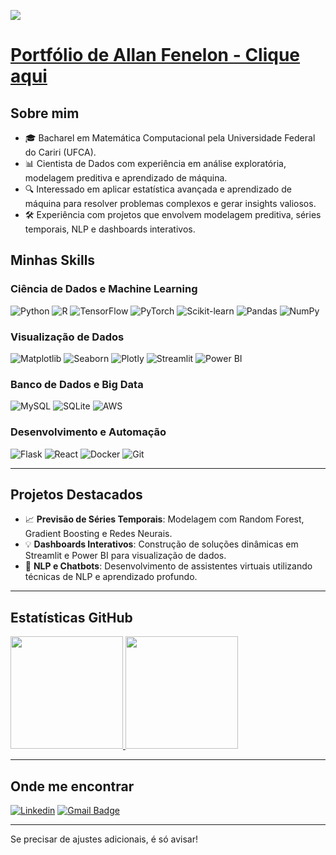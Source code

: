 ![](https://komarev.com/ghpvc/?username=allanfenelon&color=006bed)

# [Portfólio de Allan Fenelon - Clique aqui](https://allanfenelon.github.io/portifolio/)

## Sobre mim
- 🎓 Bacharel em Matemática Computacional pela Universidade Federal do Cariri (UFCA).
- 📊 Cientista de Dados com experiência em análise exploratória, modelagem preditiva e aprendizado de máquina.
- 🔍 Interessado em aplicar estatística avançada e aprendizado de máquina para resolver problemas complexos e gerar insights valiosos.
- 🛠️ Experiência com projetos que envolvem modelagem preditiva, séries temporais, NLP e dashboards interativos.

## Minhas Skills

### **Ciência de Dados e Machine Learning**
![Python](https://img.shields.io/badge/Python-3776AB?style=for-the-badge&logo=python&logoColor=white)
![R](https://img.shields.io/badge/R-276DC3?style=for-the-badge&logo=r&logoColor=white)
![TensorFlow](https://img.shields.io/badge/TensorFlow-FF6F00?style=for-the-badge&logo=tensorflow&logoColor=white)
![PyTorch](https://img.shields.io/badge/PyTorch-EE4C2C?style=for-the-badge&logo=pytorch&logoColor=white)
![Scikit-learn](https://img.shields.io/badge/Scikit--learn-F7931E?style=for-the-badge&logo=scikit-learn&logoColor=white)
![Pandas](https://img.shields.io/badge/Pandas-150458?style=for-the-badge&logo=pandas&logoColor=white)
![NumPy](https://img.shields.io/badge/NumPy-013243?style=for-the-badge&logo=numpy&logoColor=white)

### **Visualização de Dados**
![Matplotlib](https://img.shields.io/badge/Matplotlib-11557C?style=for-the-badge&logo=plotly&logoColor=white)
![Seaborn](https://img.shields.io/badge/Seaborn-3776AB?style=for-the-badge&logo=python&logoColor=white)
![Plotly](https://img.shields.io/badge/Plotly-3F4F75?style=for-the-badge&logo=plotly&logoColor=white)
![Streamlit](https://img.shields.io/badge/Streamlit-FF4B4B?style=for-the-badge&logo=streamlit&logoColor=white)
![Power BI](https://img.shields.io/badge/Power%20BI-F2C811?style=for-the-badge&logo=power-bi&logoColor=black)

### **Banco de Dados e Big Data**
![MySQL](https://img.shields.io/badge/MySQL-00000F?style=for-the-badge&logo=mysql&logoColor=white)
![SQLite](https://img.shields.io/badge/SQLite-07405E?style=for-the-badge&logo=sqlite&logoColor=white)
![AWS](https://img.shields.io/badge/AWS-FF9900?style=for-the-badge&logo=amazon-aws&logoColor=white)

### **Desenvolvimento e Automação**
![Flask](https://img.shields.io/badge/Flask-000000?style=for-the-badge&logo=flask&logoColor=white)
![React](https://img.shields.io/badge/React-20232A?style=for-the-badge&logo=react&logoColor=61DAFB)
![Docker](https://img.shields.io/badge/-Docker-333333?style=flat&logo=docker)
![Git](https://img.shields.io/badge/-Git-333333?style=flat&logo=git)

---

## Projetos Destacados
- 📈 **Previsão de Séries Temporais**: Modelagem com Random Forest, Gradient Boosting e Redes Neurais.
- 💡 **Dashboards Interativos**: Construção de soluções dinâmicas em Streamlit e Power BI para visualização de dados.
- 🤖 **NLP e Chatbots**: Desenvolvimento de assistentes virtuais utilizando técnicas de NLP e aprendizado profundo.

---

## Estatísticas GitHub

<a href="https://github.com/allanfenelon">
  <img height="180em" src="https://github-readme-stats.vercel.app/api?username=allanfenelon&theme=dark&show_icons=true" />
</a>
<a href="https://github.com/allanfenelon">
  <img height="180em" src="https://github-readme-stats.vercel.app/api/top-langs/?username=allanfenelon&hide=html&layout=compact&theme=dark" />
</a>

---

## Onde me encontrar

[![Linkedin](https://img.shields.io/badge/-allanpereirafenelon-blue?style=flat-square&logo=Linkedin&logoColor=white&link=https://www.linkedin.com/in/allanpereirafenelon)](https://www.linkedin.com/in/allanpereirafenelon/)
[![Gmail Badge](https://img.shields.io/badge/-allanfenelon.job@gmail.com-006bed?style=flat-square&logo=Gmail&logoColor=white&link=mailto:allanfenelon.job@gmail.com)](mailto:allanfenelon.job@gmail.com)

---

Se precisar de ajustes adicionais, é só avisar!

